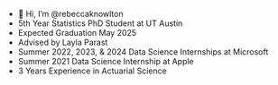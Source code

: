 - 👋 Hi, I’m @rebeccaknowlton
- 5th Year Statistics PhD Student at UT Austin
- Expected Graduation May 2025
- Advised by Layla Parast
- Summer 2022, 2023, & 2024 Data Science Internships at Microsoft
- Summer 2021 Data Science Internship at Apple
- 3 Years Experience in Actuarial Science

